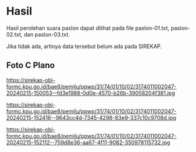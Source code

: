 # Hasil

Hasil perolehan suara paslon dapat dilihat pada file paslon-01.txt, paslon-02.txt, dan paslon-03.txt.

Jika tidak ada, artinya data tersebut belum ada pada SIREKAP.

## Foto C Plano

https://sirekap-obj-formc.kpu.go.id/bae8/pemilu/ppwp/31/74/01/10/02/3174011002047-20240215-150053--fd3e1988-0d0e-4570-b26b-39058204f381.jpg

https://sirekap-obj-formc.kpu.go.id/bae8/pemilu/ppwp/31/74/01/10/02/3174011002047-20240215-152416--9643cc4d-7345-4298-83e9-337c10c9708d.jpg

https://sirekap-obj-formc.kpu.go.id/bae8/pemilu/ppwp/31/74/01/10/02/3174011002047-20240215-152112--759d8e36-aa67-4f11-9082-350978115732.jpg
